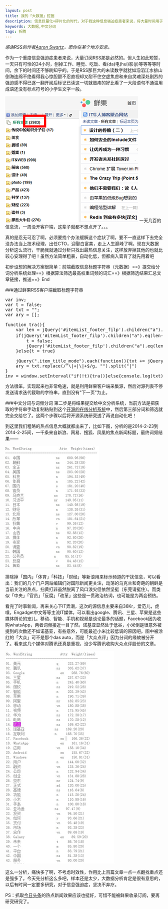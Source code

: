 ```yaml
---
layout: post
title: 我的「大数据」挖掘
description: 信息巨量化+碎片化的时代，对于我这种信息强迫症患者来说，将大量时间用于阅读繁杂琐碎，不利思考记忆的「信息」碎片，而不是用在系统结构化的「知识」深入上，那就是个彻头彻尾的灾难。如果能从这该死的信息流里抽身出来，将宝贵时间投入到更美好的生(mei)活(zi)中去。想来用不了多久我就可以当上技术经理，出任CTO，迎娶白富美，走上人生巅峰，想想还真有点小激动呢~嘿嘿
keywords: 大数据,中文分词
tags: 折腾
---
```

*感谢RSS的作者[Aaron Swartz](http://www.ifanr.com/234104)，愿你在某个地方安息。*

作为一个重度信息强迫症患者来说，大量订阅RSS那是必然的。但人生如此短暂，一天只有可怜的24小时，刨掉工作、睡觉、吃饭、看(da)电(hui)影(ji)等等等等时间，余下的时间还不够刷知乎的。于是RSS那巨大的未读数字就犹如滔滔江水排山倒海连绵不绝看得我心惊胆颤不忍直视却又耐不住空虚焦虑和来自灵魂深处剧烈的强迫感不得已逐一翻开阅后标记已读这一切就蛋疼的好比看了一大段语句不通滥用成语还没有标点符号的小学生文字一般。

![鲜果客户端示例](/resouse/img/2014-2-25-0.png)
一天几百的信息流，一周没开客户端，这辈子就都不想点开了。。。

真的是忍无可忍了啊，必须要找个办法缓解这个症状了啊，要不一直这样下去完全没办法当上技术经理，出任CTO，迎娶白富美，走上人生巅峰了啊。现在大数据分析这么流行，干脆我就通过分析只找出最热信息关注，这样放弃掉其他的也就比较心安理得了吧！虽然方法简单粗暴，自动化低，但都病入膏肓了就先用着吧

初步设想的解决方案很简单：前端截取信息标题字符串（元数据）==》提交给分词分析系统处理==》根据算法筛选最高权重词频的词汇==》根据筛选结果汇总文章链接，推送==》End
<!--more-->
###通过鲜果RSS客户端截取标题字符串
<pre>
var inv;
var t = false;
var txt = "";
var ary = [];

function tra(){
	var len = jQuery('#itemList_footer_filp').children("a").length;
	if(jQuery('#itemList_footer_filp').children("a").eq(len-1).text() == "下一页"){
		t = false;
		jQuery('#itemList_footer_filp').children("a").eq(len-1).click();
	}else{t = true}
	
	jQuery(".item_title_mode").each(function(){txt += jQuery(this).find(".title").text() + "|";});
	ary = txt.replace(/^\|+|\|+$/g, "").split("|")
}
inv = window.setInterval("if(!t){tra()}else{console.log(txt);window.clearInterval(inv)}",2000);
</pre>

方法很笨，实现起来也非常龟速，就是利用鲜果客户端采集源，然后对源列表不停发送请求迭代截取的字符串，直到没有"下一页"为止。

###中文分词与词频分词
第二步是将结果提交给中文分析系统，当前方法是把获取的字符串手动复制粘贴到这个[开源的在线分析系统](http://www.xunsearch.com/scws/demo/v48.php)中，然后第三部分词和筛选就完全交给它了。这两个步骤以后将开源系统研究透了再说自动化吧！

到这里我们粗略的热点信息大概就都出来了，比如下图，分析的是2014-2-23到2014-2-25间，一千条来自新浪、网易、搜狐、凤凰的焦点新闻标题，最终词频结果——

![新闻时事词频](/resouse/img/2014-2-25-1.jpg)

排除掉「国内」「体育」「科技」「财经」等新浪用来标示频道的干扰信息，可以看出：我们的几个门户网站编辑们对国际新闻更关注，动荡的乌克兰和奇葩的朝鲜是当前关注的热点，扫黄打非虽然脱离了风口浪尖但依然坚挺（东莞请挺住）。而类似「中央」「官员」「反腐」「改革」这些是一贯政治热词，也可能是为两会预热。

看完了时事新闻，再来关心下IT弄潮，这次的源信息主要来自36Kr，爱范儿，虎嗅，Engadget中文等等主流IT媒体，可以看出google、腾讯、三星、苹果是这些媒体舆论的宠儿。移动、智能、手机和视频是谈论最多的话题，Facebook因为收购whatsApp，两者词频接近一目了然。诺基亚显然处于低谷，小米倒是很意外被提到的次数还不如诺基亚，有些意外，可能最近小米比较低调的原因吧。图中被涂红的「大众」可不是那个das auto，而是「大众点评」因为分词的缘故被分开了。看来这几个媒体对腾讯还真是重视，没少写腾讯收购大众点评股份的文章。

![IT媒体词频](/resouse/img/2014-2-25-2.jpg)

这么一分析，痛快多了啊，不考虑时效性，作用比上百篇文章一点一点翻找重点还是强多了。今天先分析这么多吧，样本还是太少，大数据分析肯定是很有意思的，以后有时间一定要多研究，对于信息强迫症，坚决不弃疗。


PS：抓取[今日头条](http://www.toutiao.com/news_hot/)的热点新闻效果应该也挺好，可惜不能被鲜果收录订阅，要再研究研究了。







